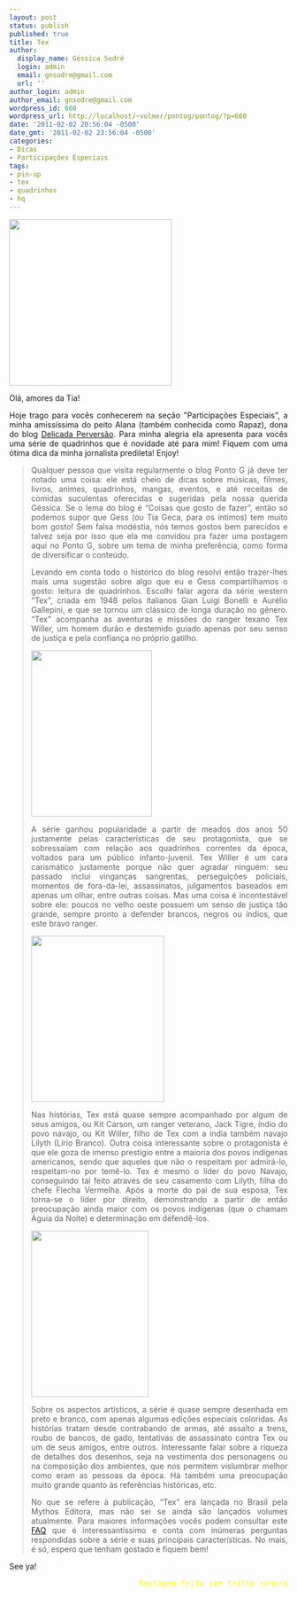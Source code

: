 ```yaml
---
layout: post
status: publish
published: true
title: Tex
author:
  display_name: Géssica Sodré
  login: admin
  email: gnsodre@gmail.com
  url: ''
author_login: admin
author_email: gnsodre@gmail.com
wordpress_id: 660
wordpress_url: http://localhost/~volmer/pontog/pontog/?p=660
date: '2011-02-02 20:56:04 -0500'
date_gmt: '2011-02-02 23:56:04 -0500'
categories:
- Dicas
- Participações Especiais
tags:
- pin-up
- tex
- quadrinhos
- hq
---
```

<p><a href="http://localhost/~volmer/pontog/pontog/wp-content/uploads/2011/02/PinUp_32.png"><img class="aligncenter size-medium wp-image-661" title="PinUp_32" src="http://localhost/~volmer/pontog/pontog/wp-content/uploads/2011/02/PinUp_32-294x300.png" alt="" width="294" height="300" /></a></p>
<p style="text-align: justify;">Olá, amores da Tia!</p>
<p style="text-align: justify;">Hoje trago para vocês conhecerem na seção "Participações Especiais", a minha amissíssima do peito Alana (também conhecida como Rapaz), dona do blog <a title="Delicada Perversão" href="http://delicada-perversao.blogspot.com/" target="_blank">Delicada Perversão</a>. Para minha alegria ela apresenta para vocês uma série de quadrinhos que é novidade até para mim! Fiquem com uma ótima dica da minha jornalista predileta! Enjoy!</p>
<blockquote>
<p style="text-align: justify;">Qualquer pessoa que visita regularmente o blog Ponto G já deve ter notado uma coisa: ele está cheio de dicas sobre músicas, filmes, livros, animes, quadrinhos, mangas, eventos, e até receitas de comidas suculentas oferecidas e sugeridas pela nossa querida Géssica. Se o lema do blog é “Coisas que gosto de fazer”, então só podemos supor que Gess (ou Tia Geca, para os íntimos) tem muito bom gosto! Sem falsa modéstia, nós temos gostos bem parecidos e talvez seja por isso que ela me convidou pra fazer uma postagem aqui no Ponto G, sobre um tema de minha preferência, como forma de diversificar o conteúdo.</p>
<p style="text-align: justify;">Levando em conta todo o histórico do blog resolvi então trazer-lhes mais uma sugestão sobre algo que eu e Gess compartilhamos o gosto: leitura de quadrinhos. Escolhi falar agora da série western “Tex”, criada em 1948 pelos italianos Gian Luigi Bonelli e Aurélio Gallepini, e que se tornou um clássico de longa duração no gênero. “Tex” acompanha as aventuras e missões do ranger texano Tex Willer, um homem durão e destemido guiado apenas por seu senso de justiça e pela confiança no próprio gatilho.</p>
<p><a href="http://texwillerblog.com/wordpress/wp-content/uploads/2010/08/O-Tex-de-Magnus.jpg"><img class="aligncenter size-medium wp-image-662" title="O Tex de Magnus" src="http://localhost/~volmer/pontog/pontog/wp-content/uploads/2011/02/O-Tex-de-Magnus-218x300.jpg" alt="" width="218" height="300" /></a></p>
<p style="text-align: justify;">A série ganhou popularidade a partir de meados dos anos 50 justamente pelas características de seu protagonista, que se sobressaíam com relação aos quadrinhos correntes da época, voltados para um público infanto-juvenil. Tex Willer é um cara carismático justamente porque não quer agradar ninguém: seu passado inclui vinganças sangrentas, perseguições policiais, momentos de fora-da-lei, assassinatos, julgamentos baseados em apenas um olhar, entre outras coisas. Mas uma coisa é incontestável sobre ele: poucos no velho oeste possuem um senso de justiça tão grande, sempre pronto a defender brancos, negros ou índios, que este bravo ranger.</p>
<p><a href="http://hqmaniacs.uol.com.br/img/materia/tex60anos_img09.jpg"><img class="aligncenter size-medium wp-image-663" title="Tex 60 Anos" src="http://localhost/~volmer/pontog/pontog/wp-content/uploads/2011/02/tex60anos_img09-240x300.jpg" alt="" width="240" height="300" /></a></p>
<p style="text-align: justify;">Nas histórias, Tex está quase sempre acompanhado por algum de seus amigos, ou Kit Carson, um ranger veterano, Jack Tigre, índio do povo navajo, ou Kit Willer, filho de Tex com a índia também navajo Lilyth (Lírio Branco). Outra coisa interessante sobre o protagonista é que ele goza de imenso prestígio entre a maioria dos povos indígenas americanos, sendo que aqueles que não o respeitam por admirá-lo, respeitam-no por temê-lo. Tex é mesmo o líder do povo Navajo, conseguindo tal feito através de seu casamento com Lilyth, filha do chefe Flecha Vermelha. Após a morte do pai de sua esposa, Tex torna-se o líder por direito, demonstrando a partir de então preocupação ainda maior com os povos indígenas (que o chamam Águia da Noite) e determinação em defendê-los.</p>
<p><a href="http://texwiller.blog.com/files/2009/07/poster-tnr-114.jpg"><img class="aligncenter size-medium wp-image-664" title="Tex Poster" src="http://localhost/~volmer/pontog/pontog/wp-content/uploads/2011/02/poster-tnr-114-212x300.jpg" alt="" width="212" height="300" /></a></p>
<p style="text-align: justify;">Sobre os aspectos artísticos, a série é quase sempre desenhada em preto e branco, com apenas algumas edições especiais coloridas. As histórias tratam desde contrabando de armas, até assalto a trens, roubo de bancos, de gado, tentativas de assassinato contra Tex ou um de seus amigos, entre outros. Interessante falar sobre a riqueza de detalhes dos desenhos, seja na vestimenta dos personagens ou na composição dos ambientes, que nos permitem vislumbrar melhor como eram as pessoas da época. Há também uma preocupação muito grande quanto às referências históricas, etc.</p>
<p style="text-align: justify;">No que se refere à publicação, “Tex” era lançada no Brasil pela Mythos Editora, mas não sei se ainda são lançados volumes atualmente. Para maiores informações vocês podem consultar este <a title="FAQ" href="http://www.texbr.com/texfaq.htm" target="_blank">FAQ</a> que é interessantíssimo e conta com inúmeras perguntas respondidas sobre a série e suas principais características. No mais, é só, espero que tenham gostado e fiquem bem!</p>
</blockquote>
<p>See ya!</p>
<pre style="text-align: right;"><span style="color: #ffff00;">Postagem feita sem trilha sonora</span></pre>
